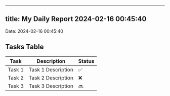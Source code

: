
---
title: My Daily Report 2024-02-16 00:45:40
---

Date: 2024-02-16 00:45:40

## Tasks Table

| Task | Description | Status |
|------|-------------|--------|
| Task 1 | Task 1 Description | ✅ |
| Task 2 | Task 2 Description | ❌ |
| Task 3 | Task 3 Description | 🔜 |
